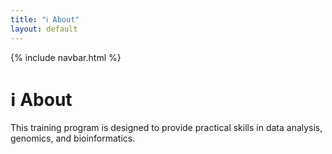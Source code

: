 ```yaml
---
title: "ℹ️ About"
layout: default
---
```


{% include navbar.html %}

# ℹ️ About

This training program is designed to provide practical skills in data analysis, genomics, and bioinformatics.  
